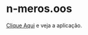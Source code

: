 # n-meros.oos
<a href='https://antoniolmcandido.github.io/n-meros.oos/'>Clique Aqui</a> e veja a aplicação.